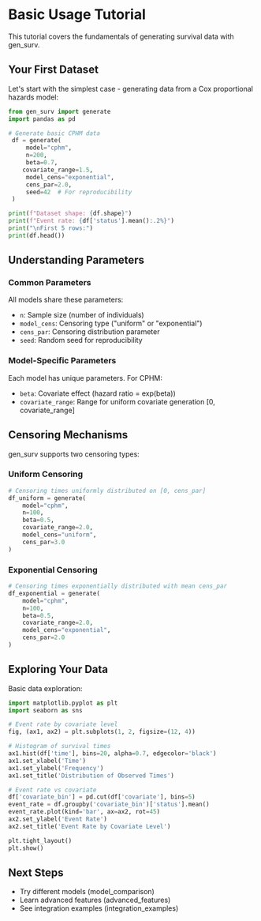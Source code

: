# Basic Usage Tutorial

This tutorial covers the fundamentals of generating survival data with gen_surv.

## Your First Dataset

Let's start with the simplest case - generating data from a Cox proportional hazards model:

```python
from gen_surv import generate
import pandas as pd

# Generate basic CPHM data
 df = generate(
     model="cphm",
     n=200,
     beta=0.7,
    covariate_range=1.5,
     model_cens="exponential",
     cens_par=2.0,
     seed=42  # For reproducibility
 )

print(f"Dataset shape: {df.shape}")
print(f"Event rate: {df['status'].mean():.2%}")
print("\nFirst 5 rows:")
print(df.head())
```

## Understanding Parameters

### Common Parameters

All models share these parameters:

- `n`: Sample size (number of individuals)
- `model_cens`: Censoring type ("uniform" or "exponential")
- `cens_par`: Censoring distribution parameter
- `seed`: Random seed for reproducibility

### Model-Specific Parameters

Each model has unique parameters. For CPHM:

- `beta`: Covariate effect (hazard ratio = exp(beta))
- `covariate_range`: Range for uniform covariate generation [0, covariate_range]

## Censoring Mechanisms

gen_surv supports two censoring types:

### Uniform Censoring
```python
# Censoring times uniformly distributed on [0, cens_par]
df_uniform = generate(
    model="cphm",
    n=100,
    beta=0.5,
    covariate_range=2.0,
    model_cens="uniform",
    cens_par=3.0
)
```

### Exponential Censoring
```python
# Censoring times exponentially distributed with mean cens_par
df_exponential = generate(
    model="cphm",
    n=100,
    beta=0.5,
    covariate_range=2.0,
    model_cens="exponential",
    cens_par=2.0
)
```

## Exploring Your Data

Basic data exploration:

```python
import matplotlib.pyplot as plt
import seaborn as sns

# Event rate by covariate level
fig, (ax1, ax2) = plt.subplots(1, 2, figsize=(12, 4))

# Histogram of survival times
ax1.hist(df['time'], bins=20, alpha=0.7, edgecolor='black')
ax1.set_xlabel('Time')
ax1.set_ylabel('Frequency')
ax1.set_title('Distribution of Observed Times')

# Event rate vs covariate
df['covariate_bin'] = pd.cut(df['covariate'], bins=5)
event_rate = df.groupby('covariate_bin')['status'].mean()
event_rate.plot(kind='bar', ax=ax2, rot=45)
ax2.set_ylabel('Event Rate')
ax2.set_title('Event Rate by Covariate Level')

plt.tight_layout()
plt.show()
```

## Next Steps

- Try different models (model_comparison)
- Learn advanced features (advanced_features)
- See integration examples (integration_examples)

